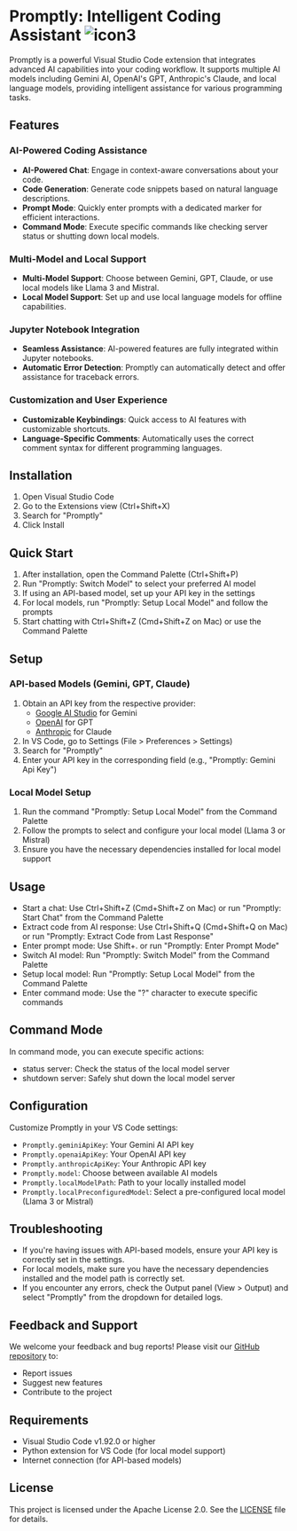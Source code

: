# Promptly: Intelligent Coding Assistant ![icon3](https://github.com/user-attachments/assets/838b719b-b863-4310-8a5f-be140960d230)


Promptly is a powerful Visual Studio Code extension that integrates advanced AI capabilities into your coding workflow. It supports multiple AI models including Gemini AI, OpenAI's GPT, Anthropic's Claude, and local language models, providing intelligent assistance for various programming tasks.

## Features

### AI-Powered Coding Assistance
- **AI-Powered Chat**: Engage in context-aware conversations about your code.
- **Code Generation**: Generate code snippets based on natural language descriptions.
- **Prompt Mode**: Quickly enter prompts with a dedicated marker for efficient interactions.
- **Command Mode**: Execute specific commands like checking server status or shutting down local models.

### Multi-Model and Local Support
- **Multi-Model Support**: Choose between Gemini, GPT, Claude, or use local models like Llama 3 and Mistral.
- **Local Model Support**: Set up and use local language models for offline capabilities.

### Jupyter Notebook Integration
- **Seamless Assistance**: AI-powered features are fully integrated within Jupyter notebooks.
- **Automatic Error Detection**: Promptly can automatically detect and offer assistance for traceback errors.

### Customization and User Experience
- **Customizable Keybindings**: Quick access to AI features with customizable shortcuts.
- **Language-Specific Comments**: Automatically uses the correct comment syntax for different programming languages.

## Installation

1. Open Visual Studio Code
2. Go to the Extensions view (Ctrl+Shift+X)
3. Search for "Promptly"
4. Click Install

## Quick Start

1. After installation, open the Command Palette (Ctrl+Shift+P)
2. Run "Promptly: Switch Model" to select your preferred AI model
3. If using an API-based model, set up your API key in the settings
4. For local models, run "Promptly: Setup Local Model" and follow the prompts
5. Start chatting with Ctrl+Shift+Z (Cmd+Shift+Z on Mac) or use the Command Palette

## Setup

### API-based Models (Gemini, GPT, Claude)
1. Obtain an API key from the respective provider:
   - [Google AI Studio](https://makersuite.google.com/app/apikey) for Gemini
   - [OpenAI](https://platform.openai.com/account/api-keys) for GPT
   - [Anthropic](https://www.anthropic.com/) for Claude
2. In VS Code, go to Settings (File > Preferences > Settings)
3. Search for "Promptly"
4. Enter your API key in the corresponding field (e.g., "Promptly: Gemini Api Key")

### Local Model Setup
1. Run the command "Promptly: Setup Local Model" from the Command Palette
2. Follow the prompts to select and configure your local model (Llama 3 or Mistral)
3. Ensure you have the necessary dependencies installed for local model support

## Usage

- Start a chat: Use Ctrl+Shift+Z (Cmd+Shift+Z on Mac) or run "Promptly: Start Chat" from the Command Palette
- Extract code from AI response: Use Ctrl+Shift+Q (Cmd+Shift+Q on Mac) or run "Promptly: Extract Code from Last Response"
- Enter prompt mode: Use Shift+. or run "Promptly: Enter Prompt Mode"
- Switch AI model: Run "Promptly: Switch Model" from the Command Palette
- Setup local model: Run "Promptly: Setup Local Model" from the Command Palette
- Enter command mode: Use the "?" character to execute specific commands

## Command Mode

In command mode, you can execute specific actions:

- status server: Check the status of the local model server
- shutdown server: Safely shut down the local model server

## Configuration

Customize Promptly in your VS Code settings:

- `Promptly.geminiApiKey`: Your Gemini AI API key
- `Promptly.openaiApiKey`: Your OpenAI API key
- `Promptly.anthropicApiKey`: Your Anthropic API key
- `Promptly.model`: Choose between available AI models
- `Promptly.localModelPath`: Path to your locally installed model
- `Promptly.localPreconfiguredModel`: Select a pre-configured local model (Llama 3 or Mistral)

## Troubleshooting

- If you're having issues with API-based models, ensure your API key is correctly set in the settings.
- For local models, make sure you have the necessary dependencies installed and the model path is correctly set.
- If you encounter any errors, check the Output panel (View > Output) and select "Promptly" from the dropdown for detailed logs.

## Feedback and Support

We welcome your feedback and bug reports! Please visit our [GitHub repository](https://github.com/Di-Gi/promptly) to:

- Report issues
- Suggest new features
- Contribute to the project

## Requirements

- Visual Studio Code v1.92.0 or higher
- Python extension for VS Code (for local model support)
- Internet connection (for API-based models)

## License

This project is licensed under the Apache License 2.0. See the [LICENSE](https://github.com/Di-Gi/promptly/blob/main/LICENSE) file for details.
